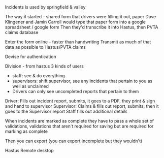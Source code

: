 Incidents is used by springfield & valley

The way it started - shared form that drivers were filling it out, paper
Dave Klingener and Jamin Carroll would type that paper form into a google spreadsheet / google form
Then they'd transcribe it into Hastus, then PVTA claims database

Enter the form online - faster than handwriting
Transmit as much of that data as possible to Hastus/PVTA claims

Devise for authentication

Division - from hastus
3 kinds of users
- staff: see & do everything
- supervisors: shift supervisor, see any incidents that pertain to you as well as unclaimed
- Drivers can only see uncompleted reports that pertain to them

Driver: Fills out incident report, submits, it goes to a PDF, they print & sign and hand to supervisor
Supervisor: Claims & fills out report, submits, then it goes to the Supervisor report
Staff fills out additional details

When incidents are marked as complete they have to pass a whole set of validations,
validations that aren't required for saving but are required for marking as complete

Then you can export (you can export incomplete but they wouldn't)

Hastus
Remote desktop

